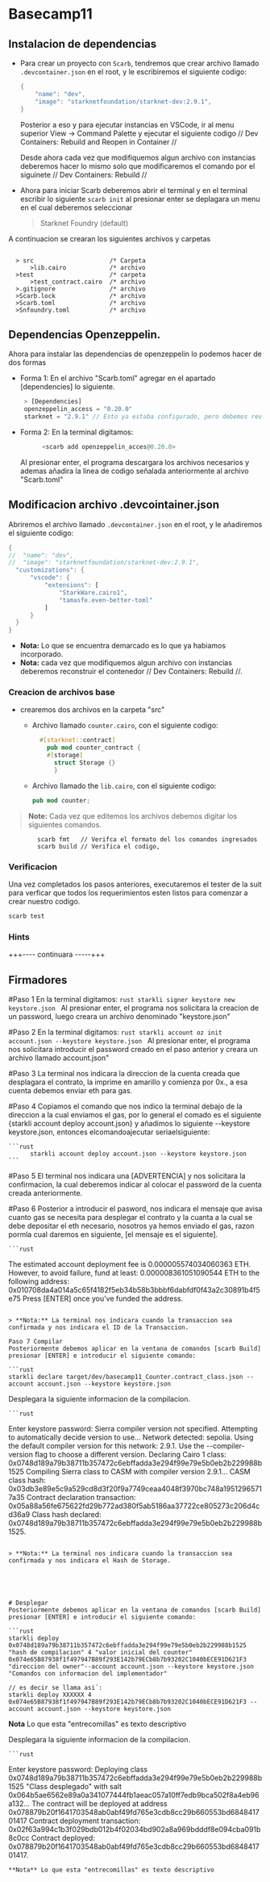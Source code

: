 # Basecamp11

## Instalacion de dependencias 


- Para crear un proyecto con `Scarb`, tendremos que crear archivo llamado `.devcontainer.json` en el root, y le escribiremos el siguiente codigo:

  ```rust
  {
      "name": "dev",
      "image": "starknetfoundation/starknet-dev:2.9.1",
  }
  ```

  Posterior a eso y para ejecutar instancias en VSCode, ir al menu superior View -> Command Palette y ejecutar el siguiente codigo // Dev Containers: Rebuild and Reopen in Container //

  Desde ahora cada vez que modifiquemos algun archivo con instancias deberemos hacer lo mismo solo que modificaremos el comando por el siguinete // Dev Containers: Rebuild //

- Ahora para iniciar Scarb deberemos abrir el terminal y en el terminal escribir lo siguiente 
 `scarb init` al presionar enter se deplagara un menu en el cual deberemos seleccionar 
   > Starknet Foundry (default)
 


A continuacion se crearan los siguientes archivos y carpetas
```

  > src                     /* Carpeta
      >lib.cairo            /* archivo
  >test                     /* carpeta
      >test_contract.cairo  /* archivo
  >.gitignore               /* archivo
  >Scarb.lock               /* archivo
  >Scarb.toml               /* archivo
  >Snfoundry.toml           /* archivo
```


## Dependencias Openzeppelin.

 Ahora para instalar las dependencias de openzeppelin lo podemos hacer de dos formas

  - Forma 1: 
    En el archivo "Scarb.toml" agregar en el apartado [dependencies] lo siguiente. 
     ```rust
      > [Dependencies]
      openzeppelin_access = "0.20.0"
      starknet = "2.9.1" // Esto ya estaba configurado, pero debemos revisar que este de acuerdo a la version del archivo '.devcontainer.json' 
      ```

  - Forma 2:
    En la terminal digitamos:
    ```rust
          <scarb add openzeppelin_acces@0.20.0>
    ```
    Al presionar enter, el programa descargara los archivos necesarios y ademas añadira la linea de codigo señalada anteriormente al archivo "Scarb.toml"


## Modificacion archivo .devcointainer.json

Abriremos el archivo llamado `.devcontainer.json` en el root, y le añadiremos el siguiente codigo:

  ```rust
  { 
  //  "name": "dev",
  //  "image": "starknetfoundation/starknet-dev:2.9.1",
    "customizations": {
        "vscode": {
            "extensions": [
                "StarkWare.cairo1",
                "tamasfe.even-better-toml"
            ]
        }
    }
}
  ```


- **Nota:** Lo que se encuentra demarcado es lo que ya habiamos incorporado.
- **Nota:** cada vez que modifiquemos algun archivo con instancias deberemos reconstruir el contenedor // Dev Containers: Rebuild //.



### Creacion de archivos base

- crearemos dos archivos en la carpeta "src" 
  - Archivo llamado `counter.cairo`, con el siguiente codigo:
    ```rust
      #[starknet::contract]
        pub mod counter_contract {
        #[storage]
          struct Storage {}
          }
    ```
  - Archivo llamado the `lib.cairo`, con el siguiente codigo:

    ```rust
    pub mod counter;

    ```

> **Note:** Cada vez que editemos los archivos debemos digitar los siguientes comandos.

            scarb fmt   // Verifca el formato del los comandos ingresados
            scarb build // Verifica el codigo,

### Verificacion

Una vez completados los pasos anteriores, executaremos el tester de la suit para verficar que todos los requerimientos esten listos para comenzar a crear nuestro codigo.

```bash
scarb test
```

### Hints
 +++---- continuara -----+++
## Firmadores 

#Paso 1
En la terminal digitamos:
    ```rust
          starkli signer keystore new keystore.json
    ```
    Al presionar enter, el programa nos solicitara la creacion de un password, luego creara un archivo denominado "keystore.json"

#Paso 2
En la terminal digitamos:
    ```rust
          starkli account oz init account.json --keystore keystore.json
    ```
    Al presionar enter, el programa nos solicitara introducir el password creado en el paso anterior y creara un archivo llamado account.json"

#Paso 3
La terminal nos indicara la direccion de la cuenta creada que desplagara el contrato, la imprime en amarillo y comienza por 0x., a esa cuenta debemos enviar eth para gas.

#Paso 4
Copiamos el comando que nos indico la terminal debajo de la direccion a la cual enviamos el gas, por lo general el comado es el siguiente {starkli account deploy account.json} y añadimos lo siguiente --keystore keystore.json, entonces elcomandoajecutar seriaelsiguiente:

    ```rust
          starkli account deploy account.json --keystore keystore.json
    ```

#Paso 5
El terminal nos indicara una [ADVERTENCIA] y nos solicitara la confirmacion, la cual deberemos indicar al colocar el password de la cuenta creada anteriormente.

#Paso 6
Posterior a introducir el pasword, nos indicara el mensaje que avisa cuanto gas se necesita para desplegar el contrato y la cuanta a la cual se debe depositar el eth necesario, nosotros ya hemos enviado el gas, razon pormla cual daremos en siguiente, [el mensaje es el siguiente].

    ```rust
The estimated account deployment fee is 0.000005574034060363 ETH. However, to avoid failure, fund at least:
    0.000008361051090544 ETH
to the following address:
    0x010708da4a014a5c65f4182f5eb34b58b3bbbf6dabfdf0f43a2c30891b4f5e75
Press [ENTER] once you've funded the address.
```

> **Nota:** La terminal nos indicara cuando la transaccion sea confirmada y nos indicara el ID de la Transaccion. 

Paso 7 Compilar
Posteriormente debemos aplicar en la ventana de comandos [scarb Build] presionar [ENTER] e introducir el siguiente comando: 

```rust
starkli declare target/dev/basecamp11_Counter.contract_class.json --account account.json --keystore keystore.json
```
Desplegara la siguiente informacion de la compilacion.

    ```rust
Enter keystore password: 
Sierra compiler version not specified. Attempting to automatically decide version to use...
Network detected: sepolia. Using the default compiler version for this network: 2.9.1. Use the --compiler-version flag to choose a different version.
Declaring Cairo 1 class: 0x0748d189a79b38711b357472c6ebffadda3e294f99e79e5b0eb2b229988b1525
Compiling Sierra class to CASM with compiler version 2.9.1...
CASM class hash: 0x03db3e89e5c9a529cd8d3f20f9a7749ceaa4048f3970bc748a19512965717a35
Contract declaration transaction: 0x05a88a56fe675622fd29b772ad380f5ab5186aa37722ce805273c206d4cd36a9
Class hash declared:
0x0748d189a79b38711b357472c6ebffadda3e294f99e79e5b0eb2b229988b1525.
```

> **Nota:** La terminal nos indicara cuando la transaccion sea confirmada y nos indicara el Hash de Storage. 





# Desplegar 
Posteriormente debemos aplicar en la ventana de comandos [scarb Build] presionar [ENTER] e introducir el siguiente comando: 

```rust
starkli deploy 0x0748d189a79b38711b357472c6ebffadda3e294f99e79e5b0eb2b229988b1525 "hash de compilacion" 4 "valor inicial del counter" 0x074e65B87938f1f497947B89f293E142b79ECb8b7b93202C1040bECE91D621F3 "direccion del owner"--account account.json --keystore keystore.json "Comandos con informacion del implementador"

// es decir se llama asi´:
starkli deploy XXXXXX 4 0x074e65B87938f1f497947B89f293E142b79ECb8b7b93202C1040bECE91D621F3 --account account.json --keystore keystore.json

```
**Nota** Lo que esta "entrecomillas" es texto descriptivo

Desplegara la siguiente informacion de la compilacion.

    ```rust
Enter keystore password: 
Deploying class 0x0748d189a79b38711b357472c6ebffadda3e294f99e79e5b0eb2b229988b1525 "Class desplegado" with salt 0x064b5ae6562e89a0a341077444fb1aeac057a10ff7edb9bca502f8a4eb96a132...
The contract will be deployed at address 0x078879b20f1641703548ab0abf49fd765e3cdb8cc29b660553bd684841701417 
Contract deployment transaction: 0x02f63a994c1b3f029bdb012b4f02034bd902a8a969bdddf8e094cba091b8c0cc
Contract deployed:
0x078879b20f1641703548ab0abf49fd765e3cdb8cc29b660553bd684841701417.
```
**Nota** Lo que esta "entrecomillas" es texto descriptivo
